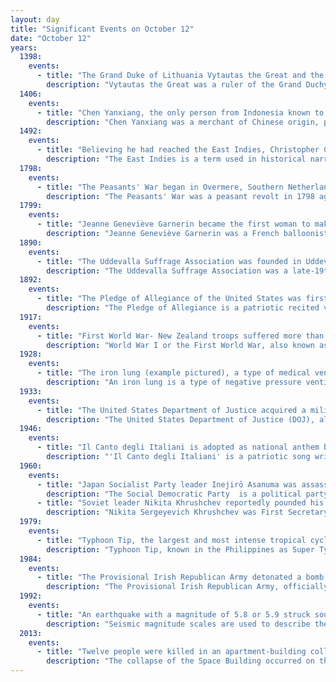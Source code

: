 ```yaml
---
layout: day
title: "Significant Events on October 12"
date: "October 12"
years:
  1398:
    events:
      - title: "The Grand Duke of Lithuania Vytautas the Great and the Grand Master of the Teutonic Knights Konrad von Jungingen signed the Treaty of Salynas, the third attempt to cede Samogitia to the Knights."
        description: "Vytautas the Great was a ruler of the Grand Duchy of Lithuania. He was also the prince of Grodno (1370–1382), prince of Lutsk (1387–1389), and the postulated king of the Hussites."
  1406:
    events:
      - title: "Chen Yanxiang, the only person from Indonesia known to have visited dynastic Korea, reached Seoul after having set out from Java four months before."
        description: "Chen Yanxiang was a merchant of Chinese origin, probably based on the Indonesian island of Java, who visited Joseon Korea and Muromachi Japan between 1394 and 1412. The only source for his life is the Korean Joseon Veritable Records, from which a 'particularly colorful career' can be seen."
  1492:
    events:
      - title: "Believing he had reached the East Indies, Christopher Columbus made landfall on an island in the Caribbean, sparking a series of events that led to the European colonization of the Americas."
        description: "The East Indies is a term used in historical narratives of the Age of Discovery. The Indies broadly referred to various lands in the East or the Eastern Hemisphere, particularly the islands and mainlands found in and around the Indian Ocean by Portuguese explorers, soon after the Cape Route was discovered. In a narrow sense, the term was used to refer to the Malay Archipelago, which today comprises the Philippine Archipelago, Indonesian Archipelago, Borneo, and New Guinea. Historically, the term was used in the Age of Discovery to refer to the coasts of the landmasses comprising the Indian subcontinent and the Indochinese Peninsula along with the Malay Archipelago."
  1798:
    events:
      - title: "The Peasants' War began in Overmere, Southern Netherlands, with peasants taking up arms against the French occupiers."
        description: "The Peasants' War was a peasant revolt in 1798 against the French occupiers of the Southern Netherlands, a region which now includes Belgium, Luxembourg, and parts of Germany. The French had annexed the region in 1795 and control of the region was officially ceded to the French after the Treaty of Campo Formio in 1797. The revolt is considered part of the French Revolutionary Wars."
  1799:
    events:
      - title: "Jeanne Geneviève Garnerin became the first woman to make a parachute descent, falling 900 metres (3,000 ft) in the gondola of a hot air balloon."
        description: "Jeanne Geneviève Garnerin was a French balloonist and parachutist. She was the first to ascend solo and the first woman to make a parachute descent, from an altitude of 900 metres (3,000 ft) on 12 October 1799."
  1890:
    events:
      - title: "The Uddevalla Suffrage Association was founded in Uddevalla, Sweden, with the purpose of bringing about universal suffrage."
        description: "The Uddevalla Suffrage Association was a late-19th-century political movement founded in Uddevalla, Sweden. Local historians and the Swedish Social Democratic Party consider it the first political predecessor of the Swedish labour movement in the province of Bohuslän. Its purpose was to bring about universal suffrage in Sweden- At the time, suffrage in the country was restricted to men and based on personal wealth, therefore excluding most of the urban and rural working class from the electoral process. The Uddevalla Suffrage Association was one of many groups throughout Sweden that helped bring democratic thought into the common discourse and make way for the political breakthrough of the labour movement."
  1892:
    events:
      - title: "The Pledge of Allegiance of the United States was first used in public schools to coincide with the opening of the World's Columbian Exposition in Chicago."
        description: "The Pledge of Allegiance is a patriotic recited verse that promises allegiance to the flag of the United States and the republic of the United States of America. The first version was written in 1885 by Captain George Thatcher Balch, a Union Army officer in the Civil War who later authored a book on how to teach patriotism to children in public schools. In 1892, Francis Bellamy revised Balch's verse as part of a magazine promotion surrounding the World's Columbian Exposition, which celebrated the 400th anniversary of Christopher Columbus' arrival in the Americas. Bellamy, the circulation manager for The Youth's Companion magazine, helped persuade then-president Benjamin Harrison to institute Columbus Day as a national holiday and lobbied Congress for a national school celebration of the day. The magazine sent leaflets containing part of Bellamy's Pledge of Allegiance to schools across the country and on October 21, 1892, over 10,000 children recited the verse together."
  1917:
    events:
      - title: "First World War- New Zealand troops suffered more than 2,000 casualties, including more than 800 deaths, in the First Battle of Passchendaele (pictured), making it the nation's largest loss of life in one day."
        description: "World War I or the First World War, also known as the Great War, was a global conflict between two coalitions- the Allies and the Central Powers. Fighting took place mainly in Europe and the Middle East, as well as in parts of Africa and the Asia-Pacific, and in Europe was characterised by trench warfare; the widespread use of artillery, machine guns, and chemical weapons (gas); and the introductions of tanks and aircraft. World War I was one of the deadliest conflicts in history, resulting in an estimated 10 million military dead and more than 20 million wounded, plus some 10 million civilian dead from causes including genocide. The movement of large numbers of people was a major factor in the deadly Spanish flu pandemic."
  1928:
    events:
      - title: "The iron lung (example pictured), a type of medical ventilator, was used for the first time at the Boston Children's Hospital to treat an eight-year-old girl paralyzed by polio."
        description: "An iron lung is a type of negative pressure ventilator, a mechanical respirator which encloses most of a person's body and varies the air pressure in the enclosed space to stimulate breathing. It assists breathing when muscle control is lost, or the work of breathing exceeds the person's ability. Need for this treatment may result from diseases including polio and botulism and certain poisons."
  1933:
    events:
      - title: "The United States Department of Justice acquired a military prison on Alcatraz Island in San Francisco Bay, to be transformed into the last-resort Alcatraz Federal Penitentiary."
        description: "The United States Department of Justice (DOJ), also known as the Justice Department, is a federal executive department of the U.S. government that oversees the domestic enforcement of federal laws and the administration of justice. It is equivalent to the justice or interior ministries of other countries. The department is headed by the U.S. attorney general, who reports directly to the president of the United States and is a member of the president's Cabinet. Pam Bondi has served as U.S. attorney general since February 4, 2025."
  1946:
    events:
      - title: "Il Canto degli Italiani is adopted as national anthem by the newly formed Italian Republic."
        description: "'Il Canto degli Italiani' is a patriotic song written by Goffredo Mameli and set to music by Michele Novaro in 1847, currently used as the national anthem of Italy. It is best known among Italians as the 'Inno di Mameli', after the author of the lyrics, or 'Fratelli d'Italia', from its opening line. The piece, in 4/4 time signature and B-flat major key, has six strophes, and a refrain sung after each. The sixth group of verses, almost never performed, recalls the first strophe's text."
  1960:
    events:
      - title: "Japan Socialist Party leader Inejirō Asanuma was assassinated during a live television recording by a man using a samurai sword."
        description: "The Social Democratic Party  is a political party in Japan that was established in 1996. Since its reformation and name change in 1996, it has advocated pacifism and defined itself as a social-democratic party. It was previously known as the Japan Socialist Party ."
      - title: "Soviet leader Nikita Khrushchev reportedly pounded his shoe on a desk during a meeting of the United Nations General Assembly in protest at a speech by Philippine delegate Lorenzo Sumulong."
        description: "Nikita Sergeyevich Khrushchev was First Secretary of the Communist Party of the Soviet Union from 1953 to 1964, and Chairman of the Council of Ministers (premier) from 1958 to 1964. During his rule, Khrushchev stunned the communist world with his denunciation of his predecessor Joseph Stalin and embarked on a policy of de-Stalinization with his key ally Anastas Mikoyan. He sponsored the early Soviet space program and enacted reforms in domestic policy. After some false starts, and a narrowly avoided nuclear war over Cuba, he conducted successful negotiations with the United States to reduce Cold War tensions. In 1964, the Kremlin circle stripped him of power, replacing him with Leonid Brezhnev as First Secretary and Alexei Kosygin as Premier."
  1979:
    events:
      - title: "Typhoon Tip, the largest and most intense tropical cyclone ever recorded, reached a worldwide record-low sea-level pressure of 870 mbar (25.69 inHg) in the western Pacific Ocean."
        description: "Typhoon Tip, known in the Philippines as Super Typhoon Warling, was an exceptionally large, extremely powerful, and long-lived tropical cyclone that traversed the Western Pacific for 20 days, shattering multiple records worldwide. The forty-third tropical depression, nineteenth tropical storm, twelfth typhoon, and third super typhoon of the 1979 Pacific typhoon season, Tip developed out of a disturbance within the monsoon trough on October 4 near Pohnpei in Micronesia. Initially, Tropical Storm Roger to the northwest hindered the development and motion of Tip, though after the storm tracked farther north, Tip was able to intensify. After passing Guam, Tip rapidly intensified and reached peak sustained winds of 305 km/h (190 mph) and a worldwide record-low sea-level pressure of 870 hPa (25.69 inHg) on October 12. At its peak intensity, Tip was the largest tropical cyclone on record, with a wind diameter of 2,220 km (1,380 mi). Tip slowly weakened as it continued west-northwestward and later turned to the northeast, in response to an approaching trough. The typhoon made landfall in southern Japan on October 19, and became an extratropical cyclone shortly thereafter. Tip's extratropical remnants continued moving east-northeastward, until they dissipated near the Aleutian Islands on October 24."
  1984:
    events:
      - title: "The Provisional Irish Republican Army detonated a bomb at the Grand Hotel in Brighton, England, in a failed attempt to assassinate British prime minister Margaret Thatcher and her cabinet."
        description: "The Provisional Irish Republican Army, officially known as the Irish Republican Army and informally known as the Provos, was an Irish republican paramilitary force that sought to end British rule in Northern Ireland, facilitate Irish reunification and bring about an independent republic encompassing all of Ireland. It was the most active republican paramilitary group during the Troubles. It argued that the all-island Irish Republic continued to exist, and it saw itself as that state's army, the sole legitimate successor to the original IRA from the Irish War of Independence. It was designated a terrorist organisation in the United Kingdom and an unlawful organisation in the Republic of Ireland, both of whose authority it rejected."
  1992:
    events:
      - title: "An earthquake with a magnitude of 5.8 or 5.9 struck south of Cairo, Egypt, killing 545 people."
        description: "Seismic magnitude scales are used to describe the overall strength or 'size' of an earthquake. These are distinguished from seismic intensity scales that categorize the intensity or severity of ground shaking (quaking) caused by an earthquake at a given location. Magnitudes are usually determined from measurements of an earthquake's seismic waves as recorded on a seismogram. Magnitude scales vary based on what aspect of the seismic waves are measured and how they are measured. Different magnitude scales are necessary because of differences in earthquakes, the information available, and the purposes for which the magnitudes are used."
  2013:
    events:
      - title: "Twelve people were killed in an apartment-building collapse in Medellín, leading to new construction laws being passed in Colombia."
        description: "The collapse of the Space Building occurred on the night of October 12, 2013, when Tower 6 of the Space Building, a residential apartment complex, collapsed in Medellín, Colombia, killing 12 people. Local authorities evacuated the rest of the building to avoid an imminent new collapse. The cost of the building was more than $40.6 billion."
---
```

